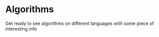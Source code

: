 # Algorithms

Get ready to see algorithms on different languages with some piece of interesting info
